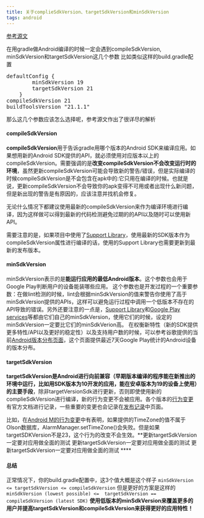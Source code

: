 ```yaml
---
title: 关于complieSdkVersion、targetSdkVersion和minSdkVersion
tags: android
---
```

[参考源文](https://medium.com/google-developers/picking-your-compilesdkversion-minsdkversion-targetsdkversion-a098a0341ebd#.tz5zzucma)

在用gradle做Android编译的时候一定会遇到compileSdkVersion, minSdkVersion和targetSdkVersion这几个参数
比如类似这样的build.gradle配置
<pre>
defaultConfig {
        minSdkVersion 19
        targetSdkVersion 21
    }
compileSdkVersion 21
buildToolsVersion "21.1.1"
</pre>
那么这几个参数应该怎么选择呢，参考源文作出了很详尽的解析
#### compileSdkVersion
**compileSdkVersion**用于告诉gradle用哪个版本的Android SDK来编译应用。如果想用新的Android SDK提供的API，就必须使用对应版本以上的compileSdkVersion。需要强调的是**改变compileSdkVersion不会改变运行时的环境**，虽然更新compileSdkVersion可能会导致新的警告/错误，但是实际编译的时候compileSdkVersion是不会包含在apk中的:它只用在编译的时候。也就是说，更新compileSdkVersion不会导致你的apk变得不可用或者出现什么新问题，但是新出现的警告是有原因的，应该注意并找机会修复。

无论什么情况下都建议使用最新的compileSdkVersion来作为编译环境进行编译，因为这样做可以得到最新的代码检测避免过期的的API以及随时可以使用新API。

需要注意的是，如果项目中使用了[Support Library](https://developer.android.com/topic/libraries/support-library/index.html)，使用最新的SDK版本作为compileSdkVersion属性进行编译的话，使用的Support Library也需要更新到最新的发布版本。

#### minSdkVersion
minSdkVersion表示的是**能运行应用的最低Android版本**。这个参数也会用于Google Play判断用户的设备能装哪些应用。
这个参数也是开发过程的一个重要参数：在做lint检测的时候，lint会根据minSdkVersion的值来警告你使用了高于minSdkVersion提供的APIs，这样可以避免运行过程中调用一个低版本不存在的API导致的错误。另外还要注意的一点是，[Support Library](https://developer.android.com/topic/libraries/support-library/index.html)和[Google Play services](https://developers.google.com/android/guides/overview)等都由它们自己的minSdkVersion，使用它们的时候，设定的minSdkVersion一定要比它们的minSdkVerion高。
在权衡新特性（新的SDK提供更多特性/API以及更好的稳定性）以及支持用户数的时候，可以参考谷歌提供的当前[Android版本分布页面](https://developer.android.com/about/dashboards/index.html)，这个页面提供最近7天Google Play统计的Android设备的版本分布。

#### targetSdkVersion
**targetSdkVersion是Android进行向前兼容（早期版本编译的程序能在新推出的环境中运行，比如用SDK版本为10开发的应用，能在安卓版本为19的设备上使用）的主要手段**，除非targetVersionSdk进行更新，否则即使使用新的complieSdkVersion进行编译，新的行为变更不会被应用。各个版本的[行为变更](https://developer.android.com/reference/android/os/Build.VERSION_CODES.html)有官方文档进行记录，一些重要的变更也会记录在[发布记录](https://developer.android.com/guide/topics/manifest/uses-sdk-element.html)中页面。

比如，在[Android M的行为变更](https://developer.android.com/reference/android/os/Build.VERSION_CODES.html#M)中有表明，如果提供的TimeZone的值不属于Olson数据库，AlarmManager.setTimeZone()会失败。但是如果targetSDKVersion不是23，这个行为的改变不会生效。**更新targetSdkVersion一定要对应用做全面的测试 更新targetSdkVersion一定要对应用做全面的测试 更新targetSdkVersion一定要对应用做全面的测试 ****

#### 总结
正常情况下，你的build.gradle配置中，这3个值大概是这个样子
` minSdkVersion <= targetSdkVersion <= compileSdkVersion `
但是更好的方案是这样的
`minSdkVersion (lowest possible) <=  targetSdkVersion == compileSdkVersion (latest SDK)`
**使用低版本的minSdkVersion来覆盖更多的用户并提高targetSdkVersion和compileSdkVersion来获得更好的应用特性！**
